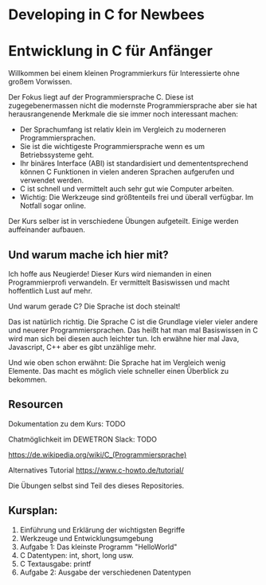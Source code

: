 # Developing in C for Newbees



# Entwicklung in C für Anfänger

Willkommen bei einem kleinen Programmierkurs für Interessierte ohne großem Vorwissen.

Der Fokus liegt auf der Programmiersprache C. Diese ist zugegebenermassen nicht die modernste Programmiersprache aber sie hat herausrangenende Merkmale die sie immer noch interessant machen:

* Der Sprachumfang ist relativ klein im Vergleich zu moderneren Programmiersprachen.
* Sie ist die wichtigeste Programmiersprache wenn es um Betriebssysteme geht.
* Ihr binäres Interface (ABI) ist standardisiert und demententsprechend können C Funktionen in vielen anderen Sprachen aufgerufen und verwendet werden.
* C ist schnell und vermittelt auch sehr gut wie Computer arbeiten.
* Wichtig: Die Werkzeuge sind größtenteils frei und überall verfügbar. Im Notfall sogar online.

Der Kurs selber ist in verschiedene Übungen aufgeteilt. Einige werden auffeinander aufbauen.



## Und warum mache ich hier mit?

Ich hoffe aus Neugierde! Dieser Kurs wird niemanden in einen Programmierprofi verwandeln. Er vermittelt Basiswissen und macht hoffentlich Lust auf mehr.

Und warum gerade C? Die Sprache ist doch steinalt!

Das ist natürlich richtig. Die Sprache C ist die Grundlage vieler vieler andere und neuerer Programmiersprachen. Das heißt hat man mal Basiswissen in C wird man sich bei diesen auch leichter tun.
Ich erwähne hier mal Java, Javascript, C++ aber es gibt unzählige mehr.

Und wie oben schon erwähnt: Die Sprache hat im Vergleich wenig Elemente. Das macht es möglich viele schneller einen Überblick zu bekommen.

## Resourcen

Dokumentation zu dem Kurs: TODO

Chatmöglichkeit im DEWETRON Slack: TODO

https://de.wikipedia.org/wiki/C_(Programmiersprache)

Alternatives Tutorial
https://www.c-howto.de/tutorial/

Die Übungen selbst sind Teil des dieses Repositories.


## Kursplan:

1. Einführung und Erklärung der wichtigsten Begriffe
2. Werkzeuge und Entwicklungsumgebung
3. Aufgabe 1: Das kleinste Programm "HelloWorld"
4. C Datentypen: int, short, long usw.
5. C Textausgabe: printf 
5. Aufgabe 2: Ausgabe der verschiedenen Datentypen


